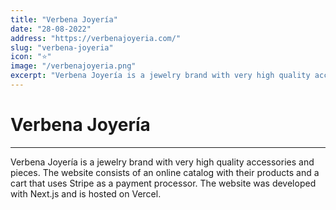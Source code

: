 ```yaml
---
title: "Verbena Joyería"
date: "28-08-2022"
address: "https://verbenajoyeria.com/"
slug: "verbena-joyeria"
icon: "⭐️"
image: "/verbenajoyeria.png"
excerpt: "Verbena Joyería is a jewelry brand with very high quality accessories and pieces."
---
```


# Verbena Joyería

---

Verbena Joyería is a jewelry brand with very high quality accessories and pieces. The website consists of an online catalog with their products and a cart that uses Stripe as a payment processor. The website was developed with Next.js and is hosted on Vercel.
